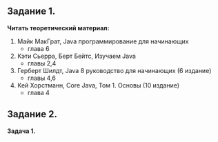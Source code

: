 ## Задание 1.

**Читать теоретический материал:**

1. Майк МакГрат, Java программирование для начинающих
   - глава 6
2. Кэти Сьерра, Берт Бейтс, Изучаем Java
   - главы 2,4
3. Герберт Шилдт, Java 8 руководство для начинающих (6 издание)
   - главы 4,6
4. Кей Хорстманн, Core Java, Том 1. Основы (10 издание)
   - глава 4

## Задание 2.

**Задача 1.**
